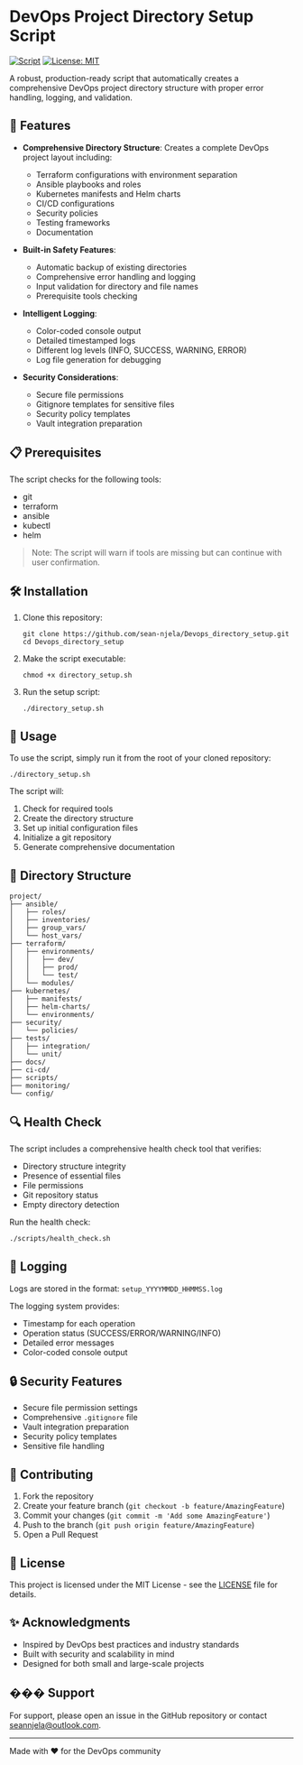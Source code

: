 # DevOps Project Directory Setup Script

[![ Script](https://img.shields.io/badge/script--green.svg)](https://www.gnu.org/software//)
[![License: MIT](https://img.shields.io/badge/License-MIT-yellow.svg)](https://opensource.org/licenses/MIT)

A robust, production-ready script that automatically creates a comprehensive DevOps project directory structure with proper error handling, logging, and validation.

## 🚀 Features

- **Comprehensive Directory Structure**: Creates a complete DevOps project layout including:

  - Terraform configurations with environment separation
  - Ansible playbooks and roles
  - Kubernetes manifests and Helm charts
  - CI/CD configurations
  - Security policies
  - Testing frameworks
  - Documentation

- **Built-in Safety Features**:

  - Automatic backup of existing directories
  - Comprehensive error handling and logging
  - Input validation for directory and file names
  - Prerequisite tools checking

- **Intelligent Logging**:

  - Color-coded console output
  - Detailed timestamped logs
  - Different log levels (INFO, SUCCESS, WARNING, ERROR)
  - Log file generation for debugging

- **Security Considerations**:
  - Secure file permissions
  - Gitignore templates for sensitive files
  - Security policy templates
  - Vault integration preparation

## 📋 Prerequisites

The script checks for the following tools:

- git
- terraform
- ansible
- kubectl
- helm

> Note: The script will warn if tools are missing but can continue with user confirmation.

## 🛠️ Installation

1. Clone this repository:

   ```
   git clone https://github.com/sean-njela/Devops_directory_setup.git
   cd Devops_directory_setup
   ```

2. Make the script executable:

   ```
   chmod +x directory_setup.sh
   ```

3. Run the setup script:

   ```
   ./directory_setup.sh
   ```

## 🧩 Usage

To use the script, simply run it from the root of your cloned repository:

```
./directory_setup.sh
```

The script will:

1. Check for required tools
2. Create the directory structure
3. Set up initial configuration files
4. Initialize a git repository
5. Generate comprehensive documentation

## 📁 Directory Structure

```
project/
├── ansible/
│   ├── roles/
│   ├── inventories/
│   ├── group_vars/
│   └── host_vars/
├── terraform/
│   ├── environments/
│   │   ├── dev/
│   │   ├── prod/
│   │   └── test/
│   └── modules/
├── kubernetes/
│   ├── manifests/
│   ├── helm-charts/
│   └── environments/
├── security/
│   └── policies/
├── tests/
│   ├── integration/
│   └── unit/
├── docs/
├── ci-cd/
├── scripts/
├── monitoring/
└── config/
```

## 🔍 Health Check

The script includes a comprehensive health check tool that verifies:

- Directory structure integrity
- Presence of essential files
- File permissions
- Git repository status
- Empty directory detection

Run the health check:

```bash
./scripts/health_check.sh
```

## 📝 Logging

Logs are stored in the format: `setup_YYYYMMDD_HHMMSS.log`

The logging system provides:

- Timestamp for each operation
- Operation status (SUCCESS/ERROR/WARNING/INFO)
- Detailed error messages
- Color-coded console output

## 🔒 Security Features

- Secure file permission settings
- Comprehensive `.gitignore` file
- Vault integration preparation
- Security policy templates
- Sensitive file handling

## 🤝 Contributing

1. Fork the repository
2. Create your feature branch (`git checkout -b feature/AmazingFeature`)
3. Commit your changes (`git commit -m 'Add some AmazingFeature'`)
4. Push to the branch (`git push origin feature/AmazingFeature`)
5. Open a Pull Request

## 📄 License

This project is licensed under the MIT License - see the [LICENSE](LICENSE) file for details.

## ✨ Acknowledgments

- Inspired by DevOps best practices and industry standards
- Built with security and scalability in mind
- Designed for both small and large-scale projects

## ��� Support

For support, please open an issue in the GitHub repository or contact [seannjela@outlook.com](mailto:seannjela@outlook.com).

---

Made with ❤️ for the DevOps community
